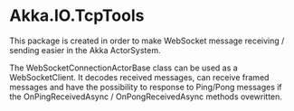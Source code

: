# Akka.IO.TcpTools

This package is created in order to make WebSocket message receiving / sending easier in the Akka ActorSystem.

The WebSocketConnectionActorBase class can be used as a WebSocketClient.
It decodes received messages, can receive framed messages and have the possibility to response to Ping/Pong messages if the OnPingReceivedAsync / OnPongReceivedAsync methods ovewritten.